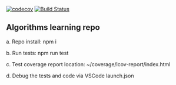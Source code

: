 [![codecov](https://codecov.io/gh/gyanendra2058/algorithms/branch/master/graph/badge.svg)](https://codecov.io/gh/gyanendra2058/algorithms)
[![Build Status](https://travis-ci.org/gyanendra2058/algorithms.svg?branch=master)](https://travis-ci.org/gyanendra2058/algorithms)

Algorithms learning repo
--------------------------
a. Repo install: npm i

b. Run tests: npm run test

c. Test coverage report location: ~/coverage/lcov-report/index.html

d. Debug the tests and code via VSCode launch.json

